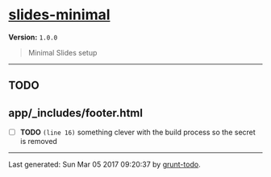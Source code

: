 # [slides-minimal]( https://github.com/martinjc/slides-minimal#readme )

**Version:** `1.0.0`

> Minimal Slides setup

* * *

## TODO

## app/_includes/footer.html

-  [ ] **TODO** `(line 16)`  something clever with the build process so the secret is removed


* * *

Last generated: Sun Mar 05 2017 09:20:37 by [grunt-todo](https://github.com/leny/grunt-todo).
